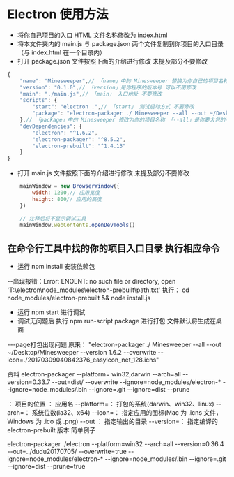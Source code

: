 # Electron 使用方法

- 将你自己项目的入口 HTML 文件名称修改为 index.html
- 将本文件夹内的 main.js 与 package.json 两个文件复制到你项目的入口目录（与 index.html 在一个目录内）
- 打开 package.json 文件按照下面的介绍进行修改 未提及部分不要修改

```javascript
{
    "name": "Minesweeper",// 「name」中的 Minesweeper 替换为你自己的项目名称他是你程序的名字
    "version": "0.1.0",// 「version」是你程序的版本号 可以不用修改
    "main": "./main.js",// 「main」 入口地址 不要修改
    "scripts": {
        "start": "electron .",// 「start」 测试启动方式 不要修改
        "package": "electron-packager ./ Minesweeper --all --out ~/Desktop/Minesweeper --version 1.6.2 --overwrite --icon=./20170309040842376_easyicon_net_128.icns"
    },// 「package」中的 Minesweeper 修改为你的项目名称 「--all」是你要大包的平台 如果是 all 会打包为全平台 如果改为 「--Mac」则只打包为 mac 应用  「~/Desktop/Minesweeper」是大包后文件的生成地址 默认是桌面 可自行修改「--icon=」后面的部分是你打包应用的图标地址 自行替换
    "devDependencies": {
        "electron": "^1.6.2",
        "electron-packager": "^8.5.2",
        "electron-prebuilt": "^1.4.13"
    }
}
```
- 打开 main.js 文件按照下面的介绍进行修改 未提及部分不要修改
```javascript
    mainWindow = new BrowserWindow({
        width: 1200,// 应用宽度
        height: 800// 应用的高度
    })
```
```javascript
    // 注释后将不显示调试工具
    mainWindow.webContents.openDevTools()
```
## 在命令行工具中找的你的项目入口目录 执行相应命令
- 运行 npm install 安装依赖包

--出现报错：Error: ENOENT: no such file or directory, open 'T:\electron\node_modules\electron-prebuilt\path.txt'
执行： cd node_modules/electron-prebuilt && node install.js


- 运行 npm start 进行调试
- 调试无问题后 执行 npm run-script package 进行打包 文件默认将生成在桌面




---page打包出现问题
原来：
"electron-packager ./ Minesweeper --all --out ~/Desktop/Minesweeper --version 1.6.2 --overwrite --icon=./20170309040842376_easyicon_net_128.icns"


资料
electron-packager <sourcedir> <sourcedir> --platform= <platform> win32,darwin --arch=all --version=0.33.7 --out=dist/ --overwrite --ignore=node_modules/electron-* --ignore=node_modules/.bin --ignore=.git --ignore=dist --prune

<sourcedir>： 项目的位置
<sourcedir>： 应用名
--platform=<platform>： 打包的系统(darwin、win32、linux)
--arch=<arch>： 系统位数(ia32、x64)
--icon=<icon>： 指定应用的图标(Mac 为 .icns 文件，Windows 为 .ico 或 .png)
--out <out>： 指定输出的目录
--version=<version>： 指定编译的 electron-prebuilt 版本 简单例子



electron-packager ./electron --platform=win32 --arch=all  --version=0.36.4 --out=../dudu20170705/ --overwrite=true --ignore=node_modules/electron-* --ignore=node_modules/.bin --ignore=.git --ignore=dist --prune=true

